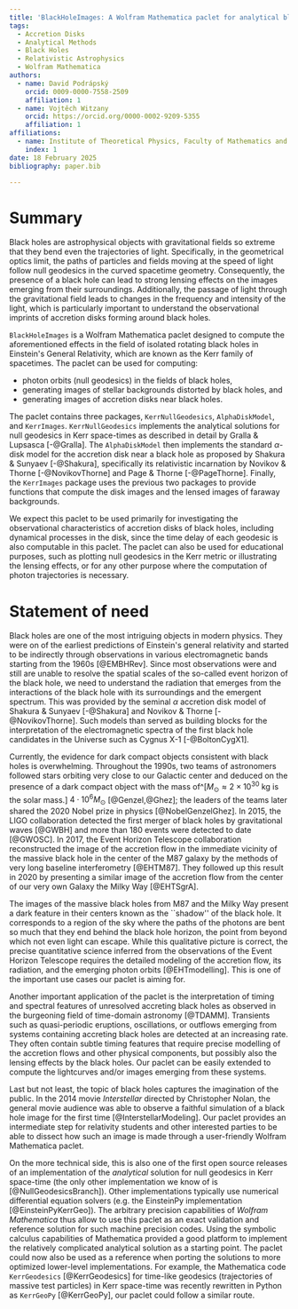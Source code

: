 ```yaml
---
title: 'BlackHoleImages: A Wolfram Mathematica paclet for analytical black hole imaging'
tags:
  - Accretion Disks
  - Analytical Methods
  - Black Holes
  - Relativistic Astrophysics
  - Wolfram Mathematica
authors:
  - name: David Podrápský
    orcid: 0009-0000-7558-2509
    affiliation: 1
  - name: Vojtěch Witzany
    orcid: https://orcid.org/0000-0002-9209-5355
    affiliation: 1
affiliations:
  - name: Institute of Theoretical Physics, Faculty of Mathematics and Physics, Charles University, V Holešovičkách 2, 180 00 Praha 8, Czech Republic 
    index: 1
date: 18 February 2025
bibliography: paper.bib

---
```


# Summary

Black holes are astrophysical objects with gravitational fields so extreme that they bend even the trajectories of light. Specifically, in the geometrical optics limit, the paths of particles and fields moving at the speed of light follow null geodesics in the curved spacetime geometry. Consequently, the presence of a black hole can lead to strong lensing effects on the images emerging from their surroundings.  Additionally, the passage of light through the gravitational field leads to changes in the frequency and intensity of the light, which is particularly important to understand the observational imprints of accretion disks forming around black holes. 

`BlackHoleImages` is a Wolfram Mathematica paclet designed to compute the aforementioned effects in the field of isolated rotating black holes in Einstein's General Relativity, which are known as the Kerr family of spacetimes. The paclet can be used for computing: 

 * photon orbits (null geodesics) in the fields of black holes,
 * generating images of stellar backgrounds distorted by black holes, and 
 * generating images of accretion disks near black holes.

The paclet contains three packages, `KerrNullGeodesics`, `AlphaDiskModel`, and `KerrImages`. `KerrNullGeodesics` implements the analytical solutions for null geodesics in Kerr space-times as described in detail by Gralla & Lupsasca [-@Gralla].  The `AlphaDiskModel` then implements the standard $\alpha$-disk model for the accretion disk near a black hole as proposed by Shakura & Sunyaev [-@Shakura], specifically its relativistic incarnation by Novikov & Thorne [-@NovikovThorne] and Page & Thorne [-@PageThorne]. Finally, the `KerrImages` package uses the previous two packages to provide functions that compute the disk images and the lensed images of faraway backgrounds.

We expect this paclet to be used primarily for investigating the observational characteristics of accretion disks of black holes, including dynamical processes in the disk, since the time delay of each geodesic is also computable in this paclet. The paclet can also be used for educational purposes, such as plotting null geodesics in the Kerr metric or illustrating the lensing effects, or for any other purpose where the computation of photon trajectories is necessary.

# Statement of need

Black holes are one of the most intriguing objects in modern physics. They were on of the earliest predictions of Einstein's general relativity and started to be indirectly through observations in various electromagnetic bands starting from the 1960s [@EMBHRev]. Since most observations were and still are unable to resolve the spatial scales of the so-called event horizon of the black hole, we need to understand the radiation that emerges from the interactions of the black hole with its surroundings and the emergent spectrum. This was provided by the seminal $\alpha$ accretion disk model of Shakura & Sunyaev [-@Shakura] and Novikov & Thorne [-@NovikovThorne]. Such models than served as building blocks for the interpretation of the electromagnetic spectra of the first black hole candidates in the Universe such as Cygnus X-1 [-@BoltonCygX1].

Currently, the evidence for dark compact objects consistent with black holes is overwhelming. Throughout the 1990s, two teams of astronomers followed stars orbiting very close to our Galactic center and deduced on the presence of a dark compact object with the mass of^[$M_{\odot} \approx 2 \times 10^30$ kg is the solar mass.] $4\cdot 10^6 M_\odot$ [@Genzel,@Ghez]; the leaders of the teams later shared the 2020 Nobel prize in physics [@NobelGenzelGhez]. In 2015, the LIGO collaboration detected the first merger of black holes by gravitational waves [@GWBH] and more than 180 events were detected to date [@GWOSC]. In 2017, the Event Horizon Telescope collaboration reconstructed the image of the accretion flow in the immediate vicinity of the massive black hole in the center of the M87 galaxy by the methods of very long baseline interferometry [@EHTM87]. They followed up this result in 2020 by presenting a similar image of the accretion flow from the center of our very own Galaxy the Milky Way [@EHTSgrA].

The images of the massive black holes from M87 and the Milky Way present a dark feature in their centers known as the ``shadow'' of the black hole. It corresponds to a region of the sky where the paths of the photons are bent so much that they end behind the black hole horizon, the point from beyond which not even light can escape. While this qualitative picture is correct, the precise quantitative science inferred from the observations of the Event Horizon Telescope requires the detailed modeling of the accretion flow, its radiation, and the emerging photon orbits [@EHTmodelling]. This is one of the important use cases our paclet is aiming for. 

Another important application of the paclet is the interpretation of timing and spectral features of unresolved accreting black holes as observed in the burgeoning field of time-domain astronomy [@TDAMM]. Transients such as quasi-periodic eruptions, oscillations, or outflows emerging from systems containing accreting black holes are detected at an increasing rate. They often contain subtle timing features that require precise modelling of the accretion flows and other physical components, but possibly also the lensing effects by the black holes. Our paclet can be easily extended to compute the lightcurves and/or images emerging from these systems.

Last but not least, the topic of black holes captures the imagination of the public. In the 2014 movie *Interstellar* directed by Christopher Nolan, the general movie audience was able to observe a faithful simulation of a black hole image for the first time [@InterstellarModeling]. Our paclet provides an intermediate step for relativity students and other interested parties to be able to dissect how such an image is made through a user-friendly Wolfram Mathematica paclet.

On the more technical side, this is also one of the first open source releases of an implementation of the *analytical* solution for null geodesics in Kerr space-time (the only other implementation we know of is [@NullGeodesicsBranch]). Other implementations typically use numerical differential equation solvers (e.g. the EinsteinPy implementation [@EinsteinPyKerrGeo]). The arbitrary precision capabilities of *Wolfram Mathematica* thus allow to use this paclet as an exact validation and reference solution for such machine precision codes. Using the symbolic calculus capabilities of Mathematica provided a good platform to implement the relatively complicated analytical solution as a starting point. The paclet could now also be used as a reference when porting the solutions to more optimized lower-level implementations. For example, the Mathematica code `KerrGeodesics` [@KerrGeodesics] for time-like geodesics (trajectories of massive test particles) in Kerr space-time was recently rewritten in Python as `KerrGeoPy` [@KerrGeoPy], our paclet could follow a similar route.  

